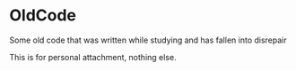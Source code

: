 # OldCode
Some old code that was written while studying and has fallen into disrepair

This is for personal attachment, nothing else.
